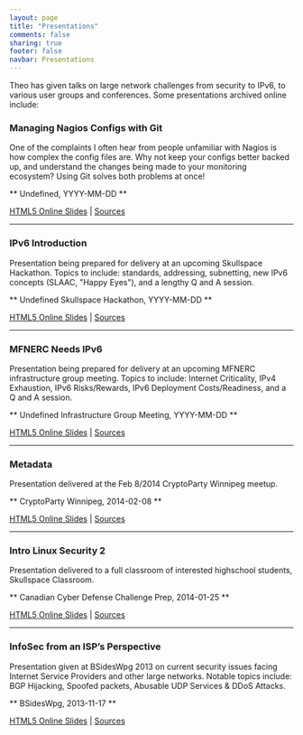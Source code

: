 ```yaml
---
layout: page
title: "Presentations"
comments: false
sharing: true
footer: false
navbar: Presentations
---
```

Theo has given talks on large network challenges from security to IPv6, to various user groups and conferences. Some presentations archived online include:

### Managing Nagios Configs with Git

One of the complaints I often hear from people unfamiliar with Nagios is how complex the config files are. Why not keep your configs better backed up, and understand the changes being made to your monitoring ecosystem? Using Git solves both problems at once!

** Undefined, YYYY-MM-DD **

<a href="https://tbaschak.github.io/nagios-configs-with-git/">HTML5 Online Slides</a>
|
<a href="https://github.com/tbaschak/nagios-configs-with-git">Sources</a>

---

### IPv6 Introduction

Presentation being prepared for delivery at an upcoming Skullspace Hackathon. Topics to include: standards, addressing, subnetting, new IPv6 concepts (SLAAC, "Happy Eyes"), and a lengthy Q and A session.

** Undefined Skullspace Hackathon, YYYY-MM-DD **

<a href="https://tbaschak.github.io/ipv6-intro-presentation/">HTML5 Online Slides</a>
|
<a href="https://github.com/tbaschak/ipv6-intro-presentation">Sources</a>

---

### MFNERC Needs IPv6

Presentation being prepared for delivery at an upcoming MFNERC infrastructure group meeting. Topics to include: Internet Criticality, IPv4 Exhaustion, IPv6 Risks/Rewards, IPv6 Deployment Costs/Readiness, and a Q and A session.

** Undefined Infrastructure Group Meeting, YYYY-MM-DD **

<a href="https://tbaschak.github.io/ipv6-mfnerc/">HTML5 Online Slides</a>
|
<a href="https://github.com/tbaschak/ipv6-mfnerc">Sources</a>

---

###	Metadata

Presentation delivered at the Feb 8/2014 CryptoParty Winnipeg meetup.

** CryptoParty Winnipeg, 2014-02-08 **

<a href="https://tbaschak.github.io/cryptoparty-metadata/">HTML5 Online Slides</a>
|
<a href="https://github.com/tbaschak/cryptoparty-metadata">Sources</a>

---

###	Intro Linux Security 2

Presentation delivered to a full classroom of interested highschool students, Skullspace Classroom.

** Canadian Cyber Defense Challenge Prep, 2014-01-25 **

<a href="https://tbaschak.github.io/intro-linux-security/">HTML5 Online Slides</a>
|
<a href="https://github.com/tbaschak/intro-linux-security">Sources</a>

---

###	InfoSec from an ISP’s Perspective

Presentation given at BSidesWpg 2013 on current security issues facing Internet Service Providers and other large networks. Notable topics include: BGP Hijacking, Spoofed packets, Abusable UDP Services &amp; DDoS Attacks.

** BSidesWpg, 2013-11-17 **

<a href="https://tbaschak.github.io/bsideswpg2013-ISPInfoSec/">HTML5 Online Slides</a>
|
<a href="https://github.com/tbaschak/bsideswpg2013-ISPInfoSec">Sources</a>
